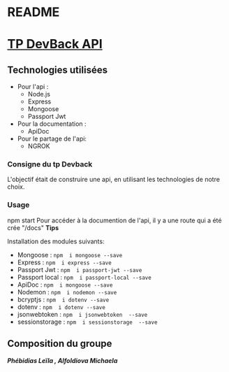 
# README

# [TP DevBack API](https://github.com/elyskimo/devback_api2)

## Technologies utilisées 

 - Pour l'api : 
	 - Node.js 
	 - Express 
	 - Mongoose 
	 - Passport Jwt 
 - Pour la documentation : 
	 - ApiDoc
 - Pour le partage de l'api: 
	 - NGROK 

### Consigne du tp Devback 

L'objectif était de construire une api, en utilisant les technologies de notre choix. 

### Usage

npm start
Pour accéder à la documention de l'api, il y a une route qui a été crée "/docs"
**Tips**  

Installation des modules suivants: 
 - Mongoose : `npm  i mongoose --save` 
 - Express : `npm  i express --save`
 - Passport Jwt : `npm  i passport-jwt --save`
 - Passport local : `npm  i passport-local --save`
 - ApiDoc : `npm  i mongoose --save`
 - Nodemon  : `npm  i nodemon --save`
 - bcryptjs : `npm  i dotenv --save`
 - dotenv : `npm  i dotenv --save`
 - jsonwebtoken : `npm  i jsonwebtoken  --save`
 - sessionstorage : `npm  i sessionstorage  --save`


## [](https://github.com/Lilou444/Project-Redis#composition-du-groupe)Composition du groupe

_**Phébidias Leïla , Alfoldiova Michaela**_